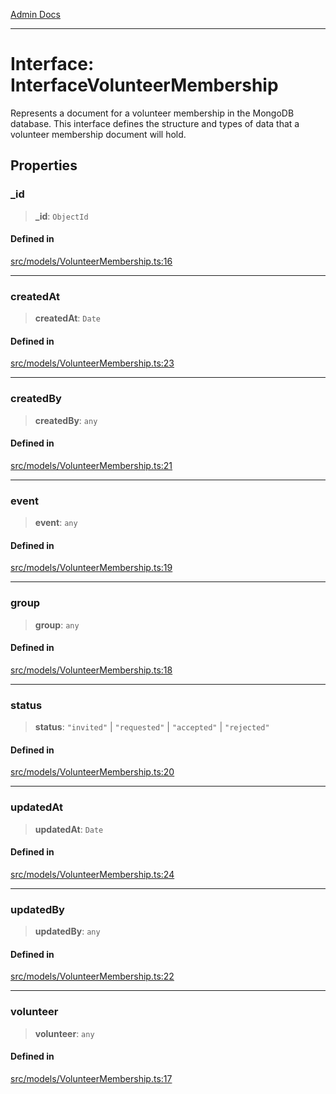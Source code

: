 [Admin Docs](/)

***

# Interface: InterfaceVolunteerMembership

Represents a document for a volunteer membership in the MongoDB database.
This interface defines the structure and types of data that a volunteer membership document will hold.

## Properties

### \_id

> **\_id**: `ObjectId`

#### Defined in

[src/models/VolunteerMembership.ts:16](https://github.com/Suyash878/talawa-api/blob/cfd688207611ba245c99edd8dbaccb2cdbf6a043/src/models/VolunteerMembership.ts#L16)

***

### createdAt

> **createdAt**: `Date`

#### Defined in

[src/models/VolunteerMembership.ts:23](https://github.com/Suyash878/talawa-api/blob/cfd688207611ba245c99edd8dbaccb2cdbf6a043/src/models/VolunteerMembership.ts#L23)

***

### createdBy

> **createdBy**: `any`

#### Defined in

[src/models/VolunteerMembership.ts:21](https://github.com/Suyash878/talawa-api/blob/cfd688207611ba245c99edd8dbaccb2cdbf6a043/src/models/VolunteerMembership.ts#L21)

***

### event

> **event**: `any`

#### Defined in

[src/models/VolunteerMembership.ts:19](https://github.com/Suyash878/talawa-api/blob/cfd688207611ba245c99edd8dbaccb2cdbf6a043/src/models/VolunteerMembership.ts#L19)

***

### group

> **group**: `any`

#### Defined in

[src/models/VolunteerMembership.ts:18](https://github.com/Suyash878/talawa-api/blob/cfd688207611ba245c99edd8dbaccb2cdbf6a043/src/models/VolunteerMembership.ts#L18)

***

### status

> **status**: `"invited"` \| `"requested"` \| `"accepted"` \| `"rejected"`

#### Defined in

[src/models/VolunteerMembership.ts:20](https://github.com/Suyash878/talawa-api/blob/cfd688207611ba245c99edd8dbaccb2cdbf6a043/src/models/VolunteerMembership.ts#L20)

***

### updatedAt

> **updatedAt**: `Date`

#### Defined in

[src/models/VolunteerMembership.ts:24](https://github.com/Suyash878/talawa-api/blob/cfd688207611ba245c99edd8dbaccb2cdbf6a043/src/models/VolunteerMembership.ts#L24)

***

### updatedBy

> **updatedBy**: `any`

#### Defined in

[src/models/VolunteerMembership.ts:22](https://github.com/Suyash878/talawa-api/blob/cfd688207611ba245c99edd8dbaccb2cdbf6a043/src/models/VolunteerMembership.ts#L22)

***

### volunteer

> **volunteer**: `any`

#### Defined in

[src/models/VolunteerMembership.ts:17](https://github.com/Suyash878/talawa-api/blob/cfd688207611ba245c99edd8dbaccb2cdbf6a043/src/models/VolunteerMembership.ts#L17)
